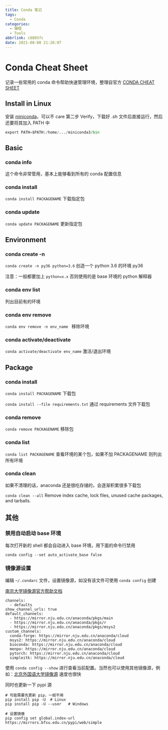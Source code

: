 ```yaml
---
title: Conda 笔记
tags:
  - Conda
categories:
  - 编程
  - Tools
abbrlink: c8895fc
date: 2021-08-08 21:26:07
---
```


# Conda Cheat Sheet

记录一些常用的 conda 命令帮助快速管理环境，整理自官方 [CONDA CHEAT SHEET](https://docs.conda.io/projects/conda/en/4.6.0/_downloads/52a95608c49671267e40c689e0bc00ca/conda-cheatsheet.pdf)

## Install in Linux

安装 [miniconda](https://conda.io/projects/conda/en/latest/user-guide/install/linux.html)，可以不 care 第二步 Verify，下载好 .sh 文件后直接运行，然后还要将其加入 PATH 中

```python
export PATH=$PATH:/home/.../miniconda3/bin
```

## Basic

### conda info

这个命令非常管用，基本上能够看到所有的 conda 配置信息

### conda install

`conda install PACKAGENAME` 下载指定包

### conda update

`conda update PACKAGENAME` 更新指定包 

## Environment

### conda create -n

`conda create -n py36 python=3.6` 创造一个 python 3.6 的环境 py36

注意：一般都要加上 `python=x.x` 否则使用的是 base 环境的 python 解释器

### conda env list

列出目前有的环境

### conda env remove 

`conda env remove -n env_name ` 移除环境

###  conda activate/deactivate

`conda activate/deactivate env_name` 激活/退出环境

## Package

### conda install

`conda install PACKAGENAME` 下载包

`conda install --file requirements.txt` 通过 requirements 文件下载包

### conda remove

`conda remove PACKAGENAME` 移除包

### conda list

`conda list PACKAGENAME` 查看环境的某个包，如果不加 PACKAGENAME 则列出所有环境

### conda clean

如果不清理的话，anaconda 还是很吃存储的，会逐渐积累很多下载包

`conda clean --all`  Remove index cache, lock files, unused cache packages, and tarballs.

## 其他

### 禁用自动启动 base 环境

每次打开新的 shell 都会自动进入 base 环境，用下面的命令行禁用

`conda config --set auto_activate_base false`

### 镜像源设置

编辑 `~/.condarc` 文件，设置镜像源，如没有该文件可使用 `conda config` 创建

[南京大学镜像源官方帮助文档](https://mirror.nju.edu.cn/help/anaconda)

```.condarc
channels:
  - defaults
show_channel_urls: true
default_channels:
  - https://mirror.nju.edu.cn/anaconda/pkgs/main
  - https://mirror.nju.edu.cn/anaconda/pkgs/r
  - https://mirror.nju.edu.cn/anaconda/pkgs/msys2
custom_channels:
  conda-forge: https://mirror.nju.edu.cn/anaconda/cloud
  msys2: https://mirror.nju.edu.cn/anaconda/cloud
  bioconda: https://mirror.nju.edu.cn/anaconda/cloud
  menpo: https://mirror.nju.edu.cn/anaconda/cloud
  pytorch: https://mirror.nju.edu.cn/anaconda/cloud
  simpleitk: https://mirror.nju.edu.cn/anaconda/cloud
```

使用 `conda config --show` 进行查看当前配置。当然也可以使用其他镜像源，例如：[北京外国语大学镜像源](https://mirrors.bfsu.edu.cn/help/anaconda/) 速度也很快

同时也更新一下 pypi 源

```shell
# 可能需要先更新 pip，一般不用
pip install pip -U	# Linux
pip install pip -U --user	# Windows

# 设置镜像
pip config set global.index-url https://mirrors.bfsu.edu.cn/pypi/web/simple
```

